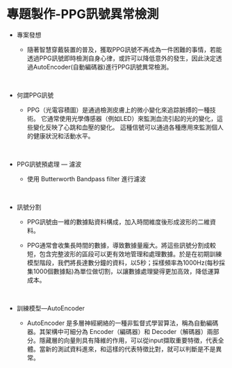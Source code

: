 # 專題製作-PPG訊號異常檢測
+ 專案發想
  
  - 隨著智慧穿戴裝置的普及，獲取PPG訊號不再成為一件困難的事情，若能透過PPG訊號即時檢測自身心律，或許可以降低意外的發生，因此決定透過AutoEncoder(自動編碼器)進行PPG訊號異常檢測。

<br>

+ 何謂PPG訊號
  
  - PPG（光電容積圖）是通過檢測皮膚上的微小變化來追踪脈搏的一種技術。
  它通常使用光學傳感器（例如LED）來監測血流引起的光的變化，這些變化反映了心跳和血壓的變化。
  這種信號可以通過各種應用來監測個人的健康狀況和活動水平。

<br>

+ PPG訊號預處理 — 濾波
  
  - 使用 Butterworth Bandpass filter 進行濾波

<br>

+ 訊號分割
  
  - PPG訊號由一維的數據點資料構成，加入時間維度後形成波形的二維資料。

  - PPG通常會收集長時間的數據，導致數據量龐大。將這些訊號分割成較短，包含完整波形的區段可以更有效地管理和處理數據。於是在初期訓練模型階段，我們將長達數分鐘的資料，以5秒；採樣頻率為1000Hz(每秒採集1000個數據點)為單位做切割，以讓數據處理變得更加高效，降低運算成本。

<br>

+ 訓練模型—AutoEncoder
  
  - AutoEncoder 是多層神經網絡的一種非監督式學習算法，稱為自動編碼器。其架構中可細分為 Encoder（編碼器）和 Decoder（解碼器）兩部分。隱藏層的向量則具有降維的作用，可以從input擷取重要特徵，代表全體。當新的測試資料進來，和這樣的代表特徵比對，就可以判斷是不是異常。
